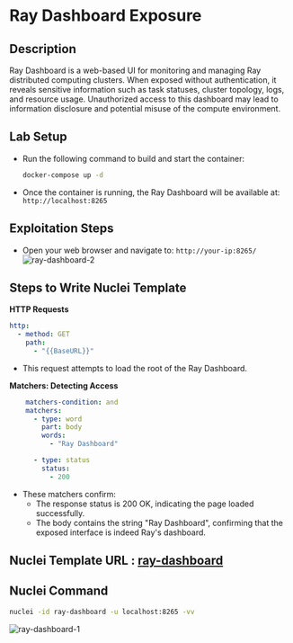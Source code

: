 # Ray Dashboard Exposure

## Description  

Ray Dashboard is a web-based UI for monitoring and managing Ray distributed computing clusters. When exposed without authentication, it reveals sensitive information such as task statuses, cluster topology, logs, and resource usage. Unauthorized access to this dashboard may lead to information disclosure and potential misuse of the compute environment.

## Lab Setup

- Run the following command to build and start the container:

  ```bash
  docker-compose up -d
  ```

- Once the container is running, the Ray Dashboard will be available at: `http://localhost:8265`

## Exploitation Steps
- Open your web browser and navigate to: `http://your-ip:8265/`
  ![ray-dashboard-2](https://github.com/user-attachments/assets/88f915dc-e970-4ed0-806e-737673781ba2)

## Steps to Write Nuclei Template  

**HTTP Requests**
```yaml
http:
  - method: GET
    path:
      - "{{BaseURL}}"
```

- This request attempts to load the root of the Ray Dashboard.

**Matchers: Detecting Access**
```yaml
    matchers-condition: and
    matchers:
      - type: word
        part: body
        words:
          - "Ray Dashboard"

      - type: status
        status:
          - 200
```

- These matchers confirm:
    - The response status is 200 OK, indicating the page loaded successfully.
    - The body contains the string "Ray Dashboard", confirming that the exposed interface is indeed Ray's dashboard.

## Nuclei Template URL : [ray-dashboard](https://github.com/projectdiscovery/nuclei-templates/blob/main/http/misconfiguration/ray-dashboard.yaml)

## Nuclei Command

```bash
nuclei -id ray-dashboard -u localhost:8265 -vv
```

![ray-dashboard-1](https://github.com/user-attachments/assets/8bf959fa-a3e4-4e8f-a34f-10190949b6c9)
